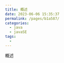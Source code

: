 ```yaml
---
title: 概述
date: 2023-06-06 15:35:37
permalink: /pages/b1a587/
categories:
  - java
  - javaSE
tags:
  - 
---
```

概述